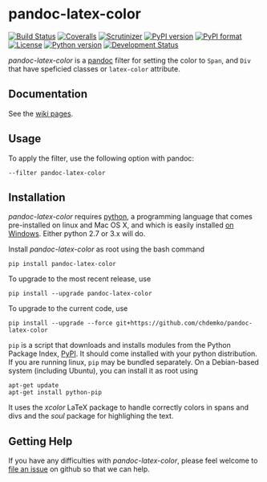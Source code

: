 # pandoc-latex-color
[![Build Status](https://img.shields.io/travis/chdemko/pandoc-latex-color/master.svg)](https://travis-ci.org/chdemko/pandoc-latex-color/branches)
[![Coveralls](https://img.shields.io/coveralls/github/chdemko/pandoc-latex-color/master.svg)](https://coveralls.io/github/chdemko/pandoc-latex-color?branch=master)
[![Scrutinizer](https://img.shields.io/scrutinizer/g/chdemko/pandoc-latex-color.svg)](https://scrutinizer-ci.com/g/chdemko/pandoc-latex-color/)
[![PyPI version](https://img.shields.io/pypi/v/pandoc-latex-color.svg)](https://pypi.org/project/pandoc-latex-color/)
[![PyPI format](https://img.shields.io/pypi/format/pandoc-latex-color.svg)](https://pypi.org/project/pandoc-latex-color/)
[![License](https://img.shields.io/pypi/l/pandoc-latex-color.svg)](https://raw.githubusercontent.com/chdemko/pandoc-latex-color/master/LICENSE)
[![Python version](https://img.shields.io/pypi/pyversions/pandoc-latex-color.svg)](https://pypi.org/project/pandoc-latex-color/)
[![Development Status](https://img.shields.io/pypi/status/pandoc-latex-color.svg)](https://pypi.org/project/pandoc-latex-color/)

*pandoc-latex-color* is a [pandoc] filter for setting the color to `Span`, and `Div` that have speficied classes or `latex-color` attribute.

[pandoc]: http://pandoc.org/

Documentation
-------------

See the [wiki pages](https://github.com/chdemko/pandoc-latex-color/wiki).

Usage
-----

To apply the filter, use the following option with pandoc:

    --filter pandoc-latex-color

Installation
------------

*pandoc-latex-color* requires [python], a programming language that comes pre-installed on linux and Mac OS X, and which is easily installed [on Windows]. Either python 2.7 or 3.x will do.

Install *pandoc-latex-color* as root using the bash command

    pip install pandoc-latex-color

To upgrade to the most recent release, use

    pip install --upgrade pandoc-latex-color

To upgrade to the current code, use

    pip install --upgrade --force git+https://github.com/chdemko/pandoc-latex-color

`pip` is a script that downloads and installs modules from the Python Package Index, [PyPI].  It should come installed with your python distribution. If you are running linux, `pip` may be bundled separately. On a Debian-based system (including Ubuntu), you can install it as root using

    apt-get update
    apt-get install python-pip

It uses the *xcolor* LaTeX package to handle correctly colors in spans and divs and the *soul* package for highlighing the text.

[python]: https://www.python.org
[on Windows]: https://www.python.org/downloads/windows
[PyPI]: https://pypi.org


Getting Help
------------

If you have any difficulties with *pandoc-latex-color*, please feel welcome to [file an issue] on github so that we can help.

[file an issue]: https://github.com/chdemko/pandoc-latex-color/issues

